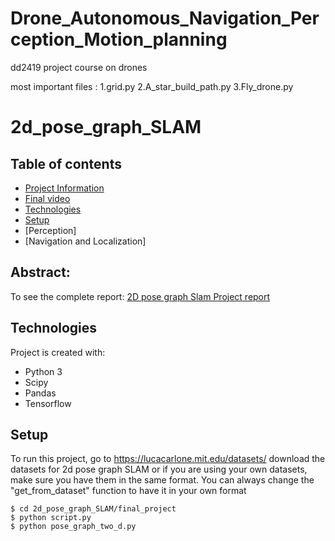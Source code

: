 # Drone_Autonomous_Navigation_Perception_Motion_planning
dd2419 project course on drones

most important files :
1.grid.py
2.A_star_build_path.py
3.Fly_drone.py


# 2d_pose_graph_SLAM

## Table of contents
* [Project Information](#general-info)
* [Final video](#video)
* [Technologies](#technologies)
* [Setup](#setup)
* [Perception]
* [Navigation and Localization]

## Abstract:

To see the complete report: [2D pose graph Slam Project report](https://github.com/neilpradhan/2d_pose_graph_SLAM/blob/master/Applied_Estimation_Graph_Slam_Project_Report.pdf)
	
## Technologies
Project is created with:
* Python 3
* Scipy
* Pandas
* Tensorflow
	
## Setup
To run this project, go to https://lucacarlone.mit.edu/datasets/ download the datasets for 2d pose graph SLAM or if you are using your own datasets, make sure you have them in the same format. You can always change the "get_from_dataset" function to have it in your own format

```
$ cd 2d_pose_graph_SLAM/final_project
$ python script.py
$ python pose_graph_two_d.py
```


